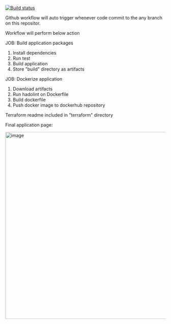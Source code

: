
[![Build status](https://github.com/kumareshr/devops-challenge/actions/workflows/node_app.yml/badge.svg)](https://github.com/kumareshr/devops-challenge/actions/workflows/node_app.yml)


Github workflow will auto trigger whenever code commit to the any branch on this repositor.



Workflow will perform below action 

JOB: Build application packages
1. Install dependencies 
2. Run test  
3. Build application 
4. Store "build" directory as artifacts

JOB: Dockerize application 
1. Download artifacts
2. Run hadolint on Dockerfile
3. Build dockerfile 
4. Push docker image to dockerhub repository 

Terraform readme included in "terraform" directory 

Final application page:

<img width="586" alt="image" src="https://user-images.githubusercontent.com/22025054/124763764-f161de00-df51-11eb-9337-06140a1c2ed7.png">


